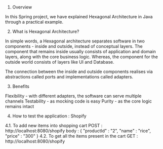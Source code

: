 1. Overview

In this Spring project, we have explained Hexagonal Architecture in Java through a practical example.

2. What is Hexagonal Architecture?

In simple words, a Hexagonal architecture separates software in two components - inside and outside, instead of conceptual layers.
The component that remains inside usually consists of application and domain layers, along with the core business logic. Whereas, the component for the outside world consists of layers like UI and Database.

The connection between the inside and outside components realises via abstractions called ports and implementations called adapters.

3. Benefits

Flexibility - with different adapters, the software can serve multiple channels
Testability - as mocking code is easy
Purity - as the core logic remains intact

4. How to test the application : Shopify

4.1. To add new items into shopping cart
 POST : http://localhost:8080/shopify
      body : {
                "productId" : "2",
                "name" : "rice",
                "price" : "300"
             }
4.2. To get all the items present in the cart
GET : http://localhost:8080/shopify
